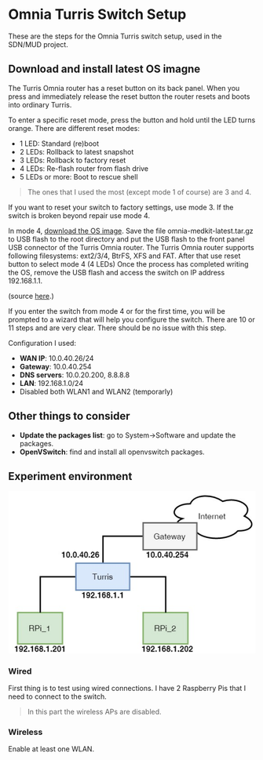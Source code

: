 # Omnia Turris Switch Setup
These are the steps for the Omnia Turris switch setup, used in the SDN/MUD project.


## Download and install latest OS imagne
The Turris Omnia router has a reset button on its back panel. When you press and immediately release the reset button the router resets and boots into ordinary Turris.

To enter a specific reset mode, press the button and hold until the LED turns orange. There are different reset modes:
- 1 LED: Standard (re)boot
- 2 LEDs: Rollback to latest snapshot
- 3 LEDs: Rollback to factory reset
- 4 LEDs: Re-flash router from flash drive
- 5 LEDs or more: Boot to rescue shell

>The ones that I used the most (except mode 1 of course) are 3 and 4.

If you want to reset your switch to factory settings, use mode 3. If the switch is broken beyond repair use mode 4.

In mode 4, [download the OS image](https://repo.turris.cz/omnia/medkit/omnia-medkit-latest.tar.gz). Save the file omnia-medkit-latest.tar.gz to USB flash to the root directory and put the USB flash to the front panel USB connector of the Turris Omnia router. The Turris Omnia router supports following filesystems: ext2/3/4, BtrFS, XFS and FAT. After that use reset button to select mode 4 (4 LEDs)
Once the process has completed writing the OS, remove the USB flash and access the switch on IP address 192.168.1.1.

(source [here](https://doc.turris.cz/doc/en/howto/omnia_factory_reset).)

If you enter the switch from mode 4 or for the first time, you will be prompted to a wizard that will help you configure the switch. There are 10 or 11 steps and are very clear. There should be no issue with this step.

Configuration I used:
- **WAN IP**: 10.0.40.26/24
- **Gateway**: 10.0.40.254
- **DNS servers**: 10.0.20.200, 8.8.8.8
- **LAN**: 192.168.1.0/24
- Disabled both WLAN1 and WLAN2 (temporarly)

## Other things to consider

- **Update the packages list**: go to System->Software and update the packages.
- **OpenVSwitch**: find and install all openvswitch packages.

## Experiment environment
<p align="center"> 
<img src="https://github.com/elmiomar/OmniaTurrisSetup/blob/master/img/omnia-pis.jpg">
</p>

### Wired
First thing is to test using wired connections. I have 2 Raspberry Pis that I need to connect to the switch.

>In this part the wireless APs are disabled.

### Wireless

Enable at least one WLAN.
